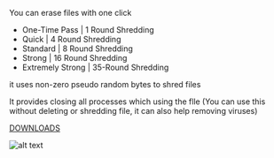 You can erase files with one click

- One-Time Pass | 1 Round Shredding
- Quick | 4 Round Shredding
- Standard | 8 Round Shredding
- Strong | 16 Round Shredding
- Extremely Strong | 35-Round Shredding

it uses non-zero pseudo random bytes to shred files

It provides closing all processes which using the flle (You can use this without deleting or shredding file, it can also help removing viruses)

[DOWNLOADS](https://github.com/drwellss/MultronFkiller/releases)

![alt text](https://github.com/drwellss/MultronFkiller/blob/mfk_103_b1/mfilek.png/mfk.png?raw=true)
